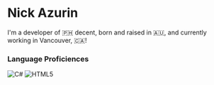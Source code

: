 # Nick Azurin
I'm a developer of 🇵🇭 decent, born and raised in 🇦🇺, and currently working in Vancouver, 🇨🇦! 

### Language Proficiences
![C#](https://img.shields.io/badge/c%23-%23239120.svg?style=for-the-badge&logo=c-sharp&logoColor=white) ![HTML5](https://img.shields.io/badge/html5-%23E34F26.svg?style=for-the-badge&logo=html5&logoColor=white)

